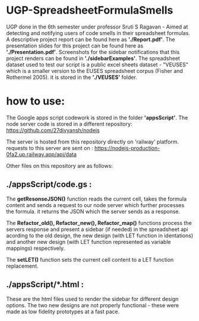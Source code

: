 # UGP-SpreadsheetFormulaSmells
 UGP done in the 6th semester under professor Sruti S Ragavan - Aimed at detecting and notifying users of code smells in their spreadsheet formulas. A descriptive project report can be found here as **'./Report.pdf'**. The presentation slides for this project can be found here as **'./Presentation.pdf'**. Screenshots for the sidebar notifications that this project renders can be found in **'./sidebarExamples'**. The spreadsheet dataset used to test our script is a public excel sheets dataset - "VEUSES" which is a smaller version to the EUSES spreadsheet corpus (Fisher and Rothermel 2005). it is stored in the **'./VEUSES'** folder. 

# how to use:
 The Google apps script codework is stored in the folder **'appsScript'**. 
 The node server code is stored in a different repository: 
 https://github.com/27divyansh/nodejs
 
 The server is hosted from this repository directly on 'railway' platform. requests to this server are sent on : 
 https://nodejs-production-0fa2.up.railway.app/api/data

 Other files on this repository are as follows:

## ./appsScript/code.gs : 
 The **getResonseJSON()** function reads the current cell, takes the formula content and sends a request to our node server which further processes the formula. it returns the JSON which the server sends as a response.

 The **Refactor_old(), Refactor_new(), Refactor_map()** functions process the servers response and present a sidebar (if needed) in the spreadsheet api acording to the old design, the new design (with LET function in identations) and another new design (with LET function represented as variable mappings) respectively.

 The **setLET()** function sets the current cell content to a LET function replacement.

## ./appsScript/*.html :
 These are the html files used to render the sidebar for different design options. The two new designs are not properly functional - these were made as low fidelity prototypes at a fast pace.




